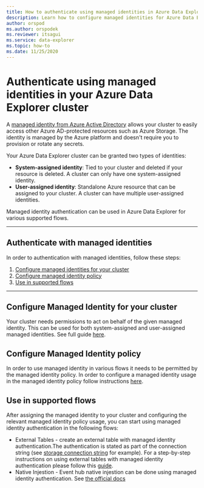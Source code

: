 ```yaml
---
title: How to authenticate using managed identities in Azure Data Explorer
description: Learn how to configure managed identities for Azure Data Explorer cluster.
author: orspod
ms.author: orspodek
ms.reviewer: itsagui
ms.service: data-explorer
ms.topic: how-to
ms.date: 11/25/2020
---
```


# Authenticate using managed identities in your Azure Data Explorer cluster

A [managed identity from Azure Active Directory](/azure/active-directory/managed-identities-azure-resources/overview) allows your cluster to easily access other Azure AD-protected resources such as Azure Storage. The identity is managed by the Azure platform and doesn't require you to provision or rotate any secrets. 

Your Azure Data Explorer cluster can be granted two types of identities:

* **System-assigned identity**: Tied to your cluster and deleted if your resource is deleted. A cluster can only have one system-assigned identity.
* **User-assigned identity**: Standalone Azure resource that can be assigned to 
your cluster. A cluster can have multiple user-assigned identities.

Managed identity authentication can be used in Azure Data Explorer for various supported flows.

---

## Authenticate with managed identities

In order to authentication with managed identities, follow these steps:
1. [Configure managed identities for your cluster](managed-identities.md#configure-managed-identity-for-your-cluster)
1. [Configure managed identity policy](managed-identities.md#configure-managed-identity-policy)
1. [Use in supported flows](managed-identities.md#execute-queries)

---
## Configure Managed Identity for your cluster

Your cluster needs permissions to act on behalf of the given managed identity. This can be used for both system-assigned and user-assigned managed identities. See full guide [here](azure/data-explorer/managed-identities.md).

## Configure Managed Identity policy

In order to use managed identity in various flows it needs to be permitted by the managed identity policy. In order to configure a managed identity usage in the managed identity policy follow instructions [here](azure/data-explorer/kusto/management/managed-identity-policy).

## Use in supported flows

After assigning the managed identity to your cluster and configuring the relevant managed identity policy usage, you can start using managed identity authentication in the following flows:
* External Tables - create an external table with managed identity authentication.The authentication is stated as part of the connection string (see [storage connection string](/azure/data-explorer/kusto/api/connection-strings/storage#azure-blob-storage) for example). For a step-by-step instructions on using external tables with managed identity authentication please follow this [guide](data-explorer\external-tables-with-managed-identities.md).
* Native Injestion - Event hub native injestion can be done using managed identity authentication. See [the official docs](azure/data-explorer/ingest-data-event-hub)
